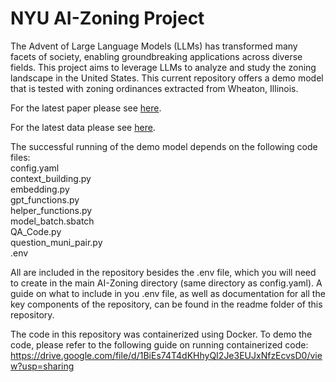 # NYU AI-Zoning Project

The Advent of Large Language Models (LLMs) has transformed many facets of society, enabling groundbreaking applications across diverse fields. This project aims to leverage LLMs to analyze and study the zoning landscape in the United States. This current repository offers a demo model that is tested with zoning ordinances extracted from Wheaton, Illinois. 

For the latest paper please see [here](https://papers.ssrn.com/sol3/papers.cfm?abstract_id=4627587). 

For the latest data please see [here](https://www.dropbox.com/scl/fi/x6zr6ejh63frx65qneq92/Public-Dataset-v1.xlsx?rlkey=zxjjj2j7tt54imatif2gjddql&st=u6h0kmhk&dl=0).

The successful running of the demo model depends on the following code files:  
config.yaml  
context_building.py  
embedding.py  
gpt_functions.py  
helper_functions.py  
model_batch.sbatch  
QA_Code.py  
question_muni_pair.py  
.env  

All are included in the repository besides the .env file, which you will need to create in the main AI-Zoning directory (same directory as config.yaml). A guide on what to include in you .env file, as well as documentation for all the key components of the repository, can be found in the readme folder of this repository.  

The code in this repository was containerized using Docker. To demo the code, please refer to the following guide on running containerized code: https://drive.google.com/file/d/1BiEs74T4dKHhyQI2Je3EUJxNfzEcvsD0/view?usp=sharing
